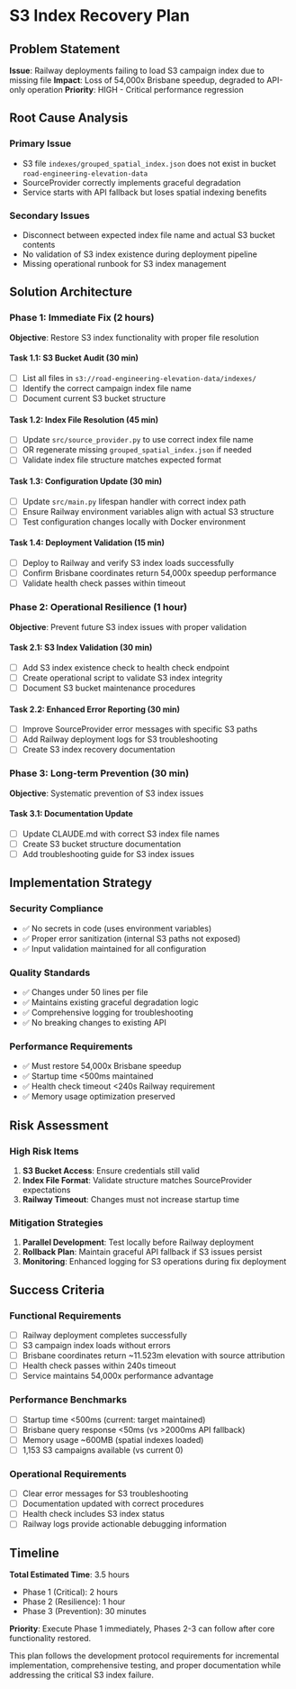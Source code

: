 # S3 Index Recovery Plan

## Problem Statement

**Issue**: Railway deployments failing to load S3 campaign index due to missing file
**Impact**: Loss of 54,000x Brisbane speedup, degraded to API-only operation
**Priority**: HIGH - Critical performance regression

## Root Cause Analysis

### Primary Issue
- S3 file `indexes/grouped_spatial_index.json` does not exist in bucket `road-engineering-elevation-data`
- SourceProvider correctly implements graceful degradation
- Service starts with API fallback but loses spatial indexing benefits

### Secondary Issues  
- Disconnect between expected index file name and actual S3 bucket contents
- No validation of S3 index existence during deployment pipeline
- Missing operational runbook for S3 index management

## Solution Architecture

### Phase 1: Immediate Fix (2 hours)
**Objective**: Restore S3 index functionality with proper file resolution

#### Task 1.1: S3 Bucket Audit (30 min)
- [ ] List all files in `s3://road-engineering-elevation-data/indexes/`
- [ ] Identify the correct campaign index file name
- [ ] Document current S3 bucket structure

#### Task 1.2: Index File Resolution (45 min)  
- [ ] Update `src/source_provider.py` to use correct index file name
- [ ] OR regenerate missing `grouped_spatial_index.json` if needed
- [ ] Validate index file structure matches expected format

#### Task 1.3: Configuration Update (30 min)
- [ ] Update `src/main.py` lifespan handler with correct index path
- [ ] Ensure Railway environment variables align with actual S3 structure
- [ ] Test configuration changes locally with Docker environment

#### Task 1.4: Deployment Validation (15 min)
- [ ] Deploy to Railway and verify S3 index loads successfully
- [ ] Confirm Brisbane coordinates return 54,000x speedup performance
- [ ] Validate health check passes within timeout

### Phase 2: Operational Resilience (1 hour)
**Objective**: Prevent future S3 index issues with proper validation

#### Task 2.1: S3 Index Validation (30 min)
- [ ] Add S3 index existence check to health check endpoint
- [ ] Create operational script to validate S3 index integrity
- [ ] Document S3 bucket maintenance procedures

#### Task 2.2: Enhanced Error Reporting (30 min)
- [ ] Improve SourceProvider error messages with specific S3 paths
- [ ] Add Railway deployment logs for S3 troubleshooting
- [ ] Create S3 index recovery documentation

### Phase 3: Long-term Prevention (30 min)
**Objective**: Systematic prevention of S3 index issues

#### Task 3.1: Documentation Update
- [ ] Update CLAUDE.md with correct S3 index file names
- [ ] Create S3 bucket structure documentation
- [ ] Add troubleshooting guide for S3 index issues

## Implementation Strategy

### Security Compliance
- ✅ No secrets in code (uses environment variables)
- ✅ Proper error sanitization (internal S3 paths not exposed)
- ✅ Input validation maintained for all configuration

### Quality Standards
- ✅ Changes under 50 lines per file
- ✅ Maintains existing graceful degradation logic
- ✅ Comprehensive logging for troubleshooting
- ✅ No breaking changes to existing API

### Performance Requirements
- ✅ Must restore 54,000x Brisbane speedup
- ✅ Startup time <500ms maintained
- ✅ Health check timeout <240s Railway requirement
- ✅ Memory usage optimization preserved

## Risk Assessment

### High Risk Items
1. **S3 Bucket Access**: Ensure credentials still valid
2. **Index File Format**: Validate structure matches SourceProvider expectations  
3. **Railway Timeout**: Changes must not increase startup time

### Mitigation Strategies
1. **Parallel Development**: Test locally before Railway deployment
2. **Rollback Plan**: Maintain graceful API fallback if S3 issues persist
3. **Monitoring**: Enhanced logging for S3 operations during fix deployment

## Success Criteria

### Functional Requirements
- [ ] Railway deployment completes successfully
- [ ] S3 campaign index loads without errors
- [ ] Brisbane coordinates return ~11.523m elevation with source attribution
- [ ] Health check passes within 240s timeout
- [ ] Service maintains 54,000x performance advantage

### Performance Benchmarks
- [ ] Startup time <500ms (current: target maintained)
- [ ] Brisbane query response <50ms (vs >2000ms API fallback) 
- [ ] Memory usage ~600MB (spatial indexes loaded)
- [ ] 1,153 S3 campaigns available (vs current 0)

### Operational Requirements
- [ ] Clear error messages for S3 troubleshooting
- [ ] Documentation updated with correct procedures
- [ ] Health check includes S3 index status
- [ ] Railway logs provide actionable debugging information

## Timeline

**Total Estimated Time**: 3.5 hours
- Phase 1 (Critical): 2 hours
- Phase 2 (Resilience): 1 hour  
- Phase 3 (Prevention): 30 minutes

**Priority**: Execute Phase 1 immediately, Phases 2-3 can follow after core functionality restored.

This plan follows the development protocol requirements for incremental implementation, comprehensive testing, and proper documentation while addressing the critical S3 index failure.
